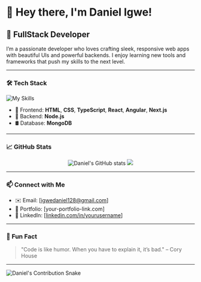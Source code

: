 # 👋 Hey there, I'm Daniel Igwe!

## 🚀 FullStack Developer

I’m a passionate developer who loves crafting sleek, responsive web apps with beautiful UIs and powerful backends. I enjoy learning new tools and frameworks that push my skills to the next level.

---

### 🛠️ Tech Stack
![My Skills](https://skillicons.dev/icons?i=html,css,ts,react,angular,nextjs,nodejs,mongodb&perline=4)

- 🎨 Frontend: **HTML**, **CSS**, **TypeScript**, **React**, **Angular**, **Next.js**
- 🔧 Backend: **Node.js**
- 🛢️ Database: **MongoDB**

---

### 📈 GitHub Stats

<p align="center">
  <img src="https://github-readme-stats.vercel.app/api?username=Daniel24356&show_icons=true&theme=radical" alt="Daniel's GitHub stats" />
  <img src="https://github-readme-streak-stats.herokuapp.com/?user=Daniel24356&theme=radical" />
</p>

---

### 📫 Connect with Me

- ✉️ Email: [igwedaniel128@gmail.com]
- 💼 Portfolio: [your-portfolio-link.com]
- 💬 LinkedIn: [[linkedin.com/in/yourusername](https://www.linkedin.com/in/daniel-igwe-47bb08356/)]

---

### 🧠 Fun Fact

> "Code is like humor. When you have to explain it, it’s bad." – Cory House

---

![Daniel's Contribution Snake](https://github.com/Daniel24356/Daniel24356/blob/output/github-contribution-grid-snake.svg)
